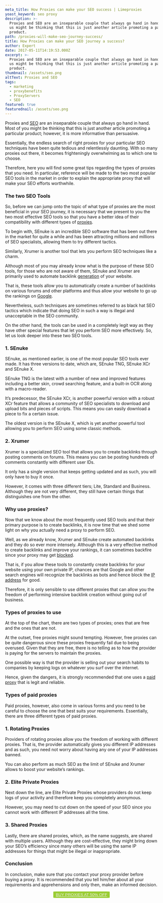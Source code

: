```yaml
---
meta_title: How Proxies can make your SEO success | Limeproxies
yoast_keyword: seo proxy
description: >-
  Proxies and SEO are an inseparable couple that always go hand in hand. Most of
  us might be thinking that this is just another article promoting a particular
  product.
path: /proxies-will-make-seo-journey-success/
title: How Proxies can make your SEO journey a success?
author: Expert
date: 2017-05-11T14:19:53.000Z
excerpt: >-
  Proxies and SEO are an inseparable couple that always go hand in hand. Most of
  us might be thinking that this is just another article promoting a particular
  product.
thumbnail: /assets/seo.png
altText: Proxies and SEO
tags:
  - marketing
  - proxybenefits
  - ProxyServers
  - SEO
featured: true
featurednail: /assets/seo.png
---
```

Proxies and <a href="/blog/latest-seo-trends-and-google-algorithm-update-2018/" target="_blank" rel="noopener noreferrer">SEO</a> are an inseparable couple that always go hand in hand. Most of you might be thinking that this is just another article promoting a particular product; however, it is more informative than persuasive.

Essentially, the endless search of right proxies for your particular SEO techniques have been quite tedious and relentlessly daunting. With so many proxies out there, it becomes frighteningly overwhelming as to which one to choose.

Therefore, here you will find some great tips regarding the types of proxies that you need. In particular, reference will be made to the two most popular SEO tools in the market in order to explain the appropriate proxy that will make your SEO efforts worthwhile.

### **The two SEO Tools**

So, before we can jump onto the topic of what type of proxies are the most beneficial in your SEO journey, it is necessary that we present to you the two most effective SEO tools so that you have a better idea of their compatibility with different types of <a href="/blog/the-ultimate-guide-to-buy-private-proxies/" target="_blank" rel="noopener noreferrer">proxies</a>.

To begin with, SEnuke is an incredible SEO software that has been out there in the market for quite a while and has been attracting millions and millions of SEO specialists, allowing them to try different tactics.

Similarly, Xrumer is another tool that lets you perform SEO techniques like a charm.

Although most of you may already know what is the purpose of these SEO tools, for those who are not aware of them, SEnuke and Xrumer are primarily used to automate backlink <a href="/blog/the-ultimate-guide-to-chatbots-for-lead-generation/" target="_blank" rel="noopener noreferrer">generation</a> of your website.

That is, these tools allow you to automatically create a number of backlinks on various forums and other platforms and thus allow your website to go up the rankings on <a href="/blog/latest-seo-trends-and-google-algorithm-update-2018/" target="_blank" rel="noopener noreferrer">Google</a>.

Nevertheless, such techniques are sometimes referred to as black hat SEO tactics which indicate that doing SEO in such a way is illegal and unacceptable in the SEO community.

On the other hand, the tools can be used in a completely legit way as they have other special features that let you perform SEO more effectively. So, let us look deeper into these two SEO tools.

### **1. SEnuke**

SEnuke, as mentioned earlier, is one of the most popular SEO tools ever made. It has three versions to date, which are, SEnuke TNG, SEnuke XCr and SEnuke X.

SEnuke TNG is the latest with a number of new and improved features including a better skin, crowd searching feature, and a built-in OCR along with a macro-reader.

It’s predecessor, the SEnuke XCr, is another powerful version with a robust XCr feature that allows a community of SEO specialists to download and upload bits and pieces of scripts. This means you can easily download a piece to fix a certain issue.

The oldest version is the SEnuke X, which is yet another powerful tool allowing you to perform SEO using some classic methods.

### **2. Xrumer**

Xrumer is a specialized SEO tool that allows you to create backlinks through posting comments on forums. This means you can be posting hundreds of comments constantly with different user IDs.

It only has a single version that keeps getting updated and as such, you will only have to buy it once.

However, it comes with three different tiers; Lite, Standard and Business. Although they are not very different, they still have certain things that distinguishes one from the other.

### **Why use proxies?**

Now that we know about the most frequently used SEO tools and that their primary purpose is to create backlinks, it is now time that we shed some light on why you actually need a proxy to perform SEO.

Well, as we already know, Xrumer and SEnuke create automated backlinks and they do so ever more intensely. Although this is a very effective method to create backlinks and improve your rankings, it can sometimes backfire since your proxy may get <a href="/blog/how-to-open-blocked-websites-by-proxy/" target="_blank" rel="noopener noreferrer">blocked</a>.

That is, if you allow these tools to constantly create backlinks for your website using your own private IP, chances are that Google and other search engines will recognize the backlinks as bots and hence block the <a href="/blog/rotate-ip-address/" target="_blank" rel="noopener noreferrer">IP address</a> for good.

Therefore, it is only sensible to use different proxies that can allow you the freedom of performing intensive backlink creation without going out of business.

### **Types of proxies to use**

At the top of the chart, there are two types of proxies; ones that are free and the ones that are not.

At the outset, free proxies might sound tempting. However, free proxies can be quite dangerous since these proxies frequently fail due to being overused. Given that they are free, there is no telling as to how the provider is paying for the servers to maintain the proxies.

One possible way is that the provider is selling out your search habits to companies by keeping logs on whatever you surf over the internet.

Hence, given the dangers, it is strongly recommended that one uses a <a href="/blog/free-proxy-vs-paid-proxy-paid-proxies-better-free-proxies/" target="_blank" rel="noopener noreferrer">paid proxy</a> that is legit and reliable.

### **Types of paid proxies**

Paid proxies, however, also come in various forms and you need to be careful to choose the one that best suits your requirements. Essentially, there are three different types of paid proxies.

### **1. Rotating Proxies**

Providers of rotating proxies allow you the freedom of working with different proxies. That is, the provider automatically gives you different IP addresses and as such, you need not worry about having any one of your IP addresses banned.

You can also perform as much SEO as the limit of SEnuke and Xrumer allows to boost your website’s rankings.

### **2. Elite Private Proxies**

Next down the line, are Elite Private Proxies whose providers do not keep logs of your activity and therefore keep you completely anonymous.

However, you may need to cut down on the speed of your SEO since you cannot work with different IP addresses all the time.

### **3. Shared Proxies**

Lastly, there are shared proxies, which, as the name suggests, are shared with multiple users. Although they are cost-effective, they might bring down your SEO’s efficiency since many others will be using the same IP addresses for things that might be illegal or inappropriate.

### **Conclusion**

In conclusion, make sure that you contact your proxy provider before buying a proxy. It is recommended that you tell him/her about all your requirements and apprehensions and only then, make an informed decision.

<p style="text-align: center;">
  <button style="background-color: #9acd32; border-radius: 5%; border: solid 2px #9ACD32;"><a style="color: #eeeeee;" href="https://bit.ly/2OLVtA1">BUY PROXIES AT 50% OFF</a></button>
</p>
